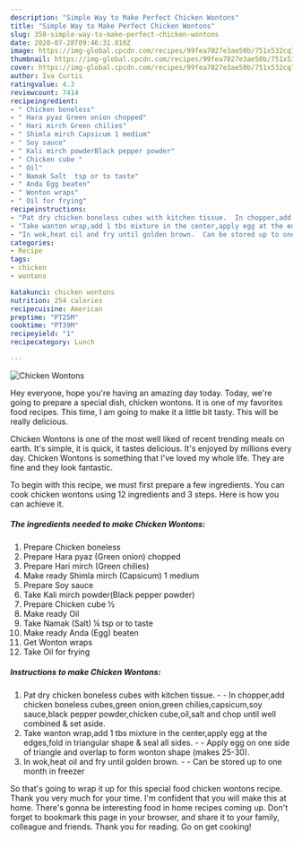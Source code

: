 ```yaml
---
description: "Simple Way to Make Perfect Chicken Wontons"
title: "Simple Way to Make Perfect Chicken Wontons"
slug: 358-simple-way-to-make-perfect-chicken-wontons
date: 2020-07-28T09:46:31.810Z
image: https://img-global.cpcdn.com/recipes/99fea7027e3ae50b/751x532cq70/chicken-wontons-recipe-main-photo.jpg
thumbnail: https://img-global.cpcdn.com/recipes/99fea7027e3ae50b/751x532cq70/chicken-wontons-recipe-main-photo.jpg
cover: https://img-global.cpcdn.com/recipes/99fea7027e3ae50b/751x532cq70/chicken-wontons-recipe-main-photo.jpg
author: Iva Curtis
ratingvalue: 4.3
reviewcount: 7414
recipeingredient:
- " Chicken boneless"
- " Hara pyaz Green onion chopped"
- " Hari mirch Green chilies"
- " Shimla mirch Capsicum 1 medium"
- " Soy sauce"
- " Kali mirch powderBlack pepper powder"
- " Chicken cube "
- " Oil"
- " Namak Salt  tsp or to taste"
- " Anda Egg beaten"
- " Wonton wraps"
- " Oil for frying"
recipeinstructions:
- "Pat dry chicken boneless cubes with kitchen tissue.  In chopper,add chicken boneless cubes,green onion,green chilies,capsicum,soy sauce,black pepper powder,chicken cube,oil,salt and chop until well combined &amp; set aside."
- "Take wanton wrap,add 1 tbs mixture in the center,apply egg at the edges,fold in triangular shape &amp; seal all sides.  Apply egg on one side of triangle and overlap to form wonton shape (makes 25-30)."
- "In wok,heat oil and fry until golden brown.  Can be stored up to one month in freezer"
categories:
- Recipe
tags:
- chicken
- wontons

katakunci: chicken wontons 
nutrition: 254 calories
recipecuisine: American
preptime: "PT25M"
cooktime: "PT39M"
recipeyield: "1"
recipecategory: Lunch

---
```



![Chicken Wontons](https://img-global.cpcdn.com/recipes/99fea7027e3ae50b/751x532cq70/chicken-wontons-recipe-main-photo.jpg)

Hey everyone, hope you're having an amazing day today. Today, we're going to prepare a special dish, chicken wontons. It is one of my favorites food recipes. This time, I am going to make it a little bit tasty. This will be really delicious.



Chicken Wontons is one of the most well liked of recent trending meals on earth. It's simple, it is quick, it tastes delicious. It's enjoyed by millions every day. Chicken Wontons is something that I've loved my whole life. They are fine and they look fantastic.


To begin with this recipe, we must first prepare a few ingredients. You can cook chicken wontons using 12 ingredients and 3 steps. Here is how you can achieve it.

<!--inarticleads1-->

##### The ingredients needed to make Chicken Wontons:

1. Prepare  Chicken boneless
1. Prepare  Hara pyaz (Green onion) chopped
1. Prepare  Hari mirch (Green chilies)
1. Make ready  Shimla mirch (Capsicum) 1 medium
1. Prepare  Soy sauce
1. Take  Kali mirch powder(Black pepper powder)
1. Prepare  Chicken cube ½
1. Make ready  Oil
1. Take  Namak (Salt) ¼ tsp or to taste
1. Make ready  Anda (Egg) beaten
1. Get  Wonton wraps
1. Take  Oil for frying




<!--inarticleads2-->

##### Instructions to make Chicken Wontons:

1. Pat dry chicken boneless cubes with kitchen tissue. -  - In chopper,add chicken boneless cubes,green onion,green chilies,capsicum,soy sauce,black pepper powder,chicken cube,oil,salt and chop until well combined &amp; set aside.
1. Take wanton wrap,add 1 tbs mixture in the center,apply egg at the edges,fold in triangular shape &amp; seal all sides. -  - Apply egg on one side of triangle and overlap to form wonton shape (makes 25-30).
1. In wok,heat oil and fry until golden brown. -  - Can be stored up to one month in freezer




So that's going to wrap it up for this special food chicken wontons recipe. Thank you very much for your time. I'm confident that you will make this at home. There's gonna be interesting food in home recipes coming up. Don't forget to bookmark this page in your browser, and share it to your family, colleague and friends. Thank you for reading. Go on get cooking!
